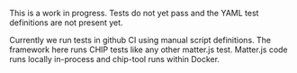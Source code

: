 This is a work in progress.  Tests do not yet pass and the YAML test definitions are not present yet.

Currently we run tests in github CI using manual script definitions.  The framework here runs CHIP tests like any other
matter.js test.  Matter.js code runs locally in-process and chip-tool runs within Docker.
